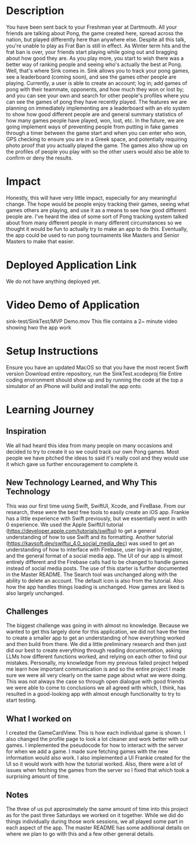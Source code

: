 # Description
You have been sent back to your Freshman year at Dartmouth. All your friends are talking about Pong, the game created here, spread across the nation, but played differently here than anywhere else. Despite all this talk, you're unable to play as Frat Ban is still in effect. As Winter term hits and the frat ban is over, your friends start playing while going out and bragging about how good they are. As you play more, you start to wish there was a better way of ranking people and seeing who's actually the best at Pong. Well, that's where Sink comes in. Sink allows you to track your pong games,  see a leaderboard (coming soon), and see the games other people are playing. Currently, a user is able to create an account; log in; add games of pong with their teammate, opponents, and how much they won or lost by; and you can see your own and search for other people's profiles where you can see the games of pong they have recently played. The features we are planning on immediately implementing are a leaderboard with an elo system to show how good different people are and general summary statistics of how many games people have played, won, lost, etc. In the future, we are going implement ways of preventing people from putting in fake games through a timer between the game start and when you can enter who won, GPS checking to ensure you are in a Greek space, and potentially requiring photo proof that you actually played the game. The games also show up on the profiles of people you play with so the other users would also be able to confirm or deny the results.

# Impact
Honestly, this will have very little impact, especially for any meaningful change. The hope would be people enjoy tracking their games, seeing what games others are playing, and use it as a means to see how good different people are. I've heard the idea of some sort of Pong tracking system talked about from many different people in many different circumstances so we thought it would be fun to actually try to make an app to do this. Eventually, the app could be used to run pong tournaments like Masters and Senior Masters to make that easier.

# Deployed Application Link
We do not have anything deployed yet.

# Video Demo of Application
sink-test/SinkTest/MVP Demo.mov
This file contains a 2~ minute video showing hwo the app work

# Setup Instructions
Ensure you have an updated MacOS so that you have the most recent Swift version
Download entire repository, run the SinkTest.xcodeproj file
Entire coding environment should show up and by running the code at the top a simulator of an iPhone will build and install the app onto.

# Learning Journey
## Inspiration
We all had heard this idea from many people on many occasions and decided to try to create it so we could track our own Pong games. Most people we have pitched the ideas to said it's really cool and they would use it which gave us further encouragement to complete it.

## New Technology Learned, and Why This Technology
This was our first time using Swift, SwiftUI, Xcode, and FireBase. From our research, these were the best free tools to easily create an iOS app. Frankie has a little experience with Swift previously, but we essentially went in with 0 experience. We used the Apple SwiftUI tutorial (https://developer.apple.com/tutorials/swiftui) to get a general understanding of how to use Swift and its formatting. Another tutorial (https://kavsoft.dev/swiftui_4.0_social_media_dec) was used to get an understanding of how to interface with Firebase, user log-in and register, and the general format of a social media app. The UI of our app is almost entirely different and the Firebase calls had to be changed to handle games instead of social media posts. The use of this starter is further documented in the Master README. The Search tool was unchanged along with the ability to delete an account. The default icon is also from the tutorial. Also how the app handles things loading is unchanged. How games are liked is also largely unchanged.

## Challenges
The biggest challenge was going in with almost no knowledge. Because we wanted to get this largely done for this application, we did not have the time to create a smaller app to get an understanding of how everything worked and then build from there. We did a little preliminary research and then just did our best to create everything through reading documentation, asking LLMs how different functions worked, and relying on each other to find our mistakes. Personally, my knowledge from my previous failed project helped me learn how important communication is and so the entire project I made sure we were all very clearly on the same page about what we were doing. This was not always the case so through open dialogue with good friends we were able to come to conclusions we all agreed with which, I think, has resulted in a good-looking app with almost enough functionality to try to start testing. 

## What I worked on
I created the GameCardView. This is how each individual game is shown. I also changed the profile page to look a lot cleaner and work better with our games. I implemented the pseudocode for how to interact with the server for when we add a game. I made sure fetching games with the new information would also work. I also implemented a UI Frankie created for the UI so it would work with how the tutorial worked. Also, there were a lot of issues when fetching the games from the server so I fixed that which took a surprising amount of time.

## Notes
The three of us put approximately the same amount of time into this project as for the past three Saturdays we worked on it together. While we did do things individually during those work sessions, we all played some part in each aspect of the app. The master README has some additional details on where we plan to go with this and a few other general details.
